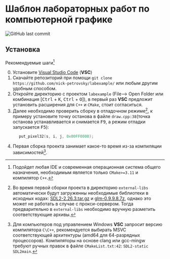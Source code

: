 # Шаблон лабораторных работ по компьютерной графике
![GitHub last commit](https://img.shields.io/github/last-commit/nick-petrovsky/labexample?color=yellow)

## Установка

Рекомендуемые шаги[^3]

0. Установите [Visual Studio Code](https://code.visualstudio.com/) (**VSC**)
1. Скачайте репозиторий при помощи ```git clone https://github.com/nick-petrovsky/labexample/``` или любым другим удобным способом.
2. Откройте директорию с проектом ```labexample``` (File--> Open Folder или комбинация [<kbd>Ctrl</kbd> + <kbd>K</kbd>, <kbd>Ctrl</kbd> + <kbd>O</kbd>]), в первый раз **VSC** предложит установить расширения для ```С++``` и ```CMake```, стоит согласиться.
3. Далее необходимо проверить сборку в отладочном режиме[^1], к примеру установите точку останова в файле ```draw.cpp:38```(точка останова устанавливается и снимается <kbd>F9</kbd>, а режим отладки запускается <kbd>F5</kbd>):
```c++
      put_pixel32(s, i, j, 0x00FF0000);
```
4. Первая сборка проекта занимает какое-то время из-за компиляции зависимостей[^2]. 

[^1]: Во время первой сборки проекта в директорию ```external-libs``` автоматически будут загруженны необходимые библиотеки в исходных кодах: [SDL2-2.26.3.tar.gz](http://www.libsdl.org/release/SDL2-2.26.3.tar.gz) и [glm-0.9.9.8.7z](https://github.com/g-truc/glm/releases/download/0.9.9.8/glm-0.9.9.8.7z), однако это может не работать в случае с прокси-сервером. Тогда предварительно в ```external-libs``` необходимо вручную разметить соответствующие архивы. 
[^2]: Для компьютеров под управлением Windows **VSC** запросит версию компилятора ```С\С++```, рекомендуется выбирать MSVC соответствующей архитектуры (amd64 для 64-разрядных процессоров). Компиляторы на основе clang или gcc-mingw требуют ручных правок в файле ```CMakeList.txt:42```: ```SDL2-static SDL2main```.
[^3]: Подойдет любая IDE и современная операционная система общего назначения, необходимым является только ```CMake>=3.11``` и компилятор ```С++```.
